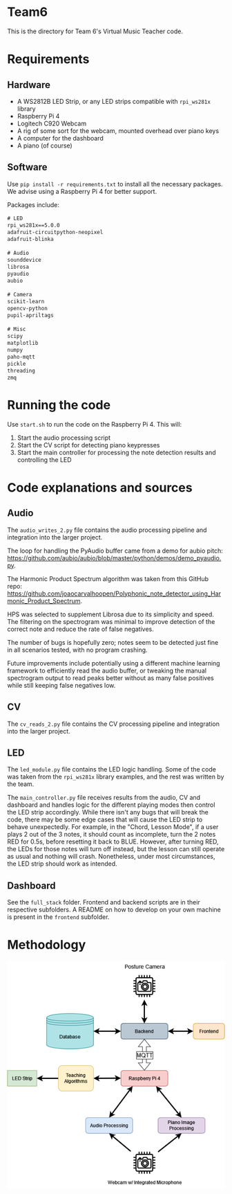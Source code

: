 # Team6

This is the directory for Team 6's Virtual Music Teacher code.


# Requirements

## Hardware
- A WS2812B LED Strip, or any LED strips compatible with `rpi_ws281x` library
- Raspberry Pi 4
- Logitech C920 Webcam
- A rig of some sort for the webcam, mounted overhead over piano keys
- A computer for the dashboard
- A piano (of course)

## Software
Use `pip install -r requirements.txt` to install all the necessary packages.
We advise using a Raspberry Pi 4 for better support.

Packages include:
```
# LED
rpi_ws281x==5.0.0
adafruit-circuitpython-neopixel
adafruit-blinka

# Audio
sounddevice
librosa
pyaudio
aubio

# Camera
scikit-learn
opencv-python
pupil-apriltags

# Misc
scipy
matplotlib
numpy
paho-mqtt
pickle
threading
zmq
```

# Running the code
Use `start.sh` to run the code on the Raspberry Pi 4. This will:
1. Start the audio processing script
2. Start the CV script for detecting piano keypresses
3. Start the main controller for processing the note detection results and controlling the LED

# Code explanations and sources
## Audio
The `audio_writes_2.py` file contains the audio processing pipeline and integration into the larger project. 

The loop for handling the PyAudio buffer came from a demo for aubio pitch: https://github.com/aubio/aubio/blob/master/python/demos/demo_pyaudio.py.

The Harmonic Product Spectrum algorithm was taken from this GitHub repo: https://github.com/joaocarvalhoopen/Polyphonic_note_detector_using_Harmonic_Product_Spectrum.

HPS was selected to supplement Librosa due to its simplicity and speed.
The filtering on the spectrogram was minimal to improve detection of the correct note and reduce the rate of false negatives.

The number of bugs is hopefully zero; notes seem to be detected just fine in all scenarios tested, with no program crashing.

Future improvements include potentially using a different machine learning framework to efficiently read the audio buffer, or tweaking the manual spectrogram output to read peaks better without as many false positives while still keeping false negatives low.

## CV
The `cv_reads_2.py` file contains the CV processing pipeline and integration into the larger project. 


## LED
The `led_module.py` file contains the LED logic handling. Some of the code was taken from the `rpi_ws281x` library examples, and the rest was written by the team.

The `main_controller.py` file receives results from the audio, CV and dashboard and handles logic for the different playing modes then control the LED strip accordingly. While there isn't any bugs that will break the code, there may be some edge cases that will cause the LED strip to behave unexpectedly. For example, in the "Chord, Lesson Mode", if a user plays 2 out of the 3 notes, it should count as incomplete, turn the 2 notes RED for 0.5s, before resetting it back to BLUE. However, after turning RED, the LEDs for those notes will turn off instead, but the lesson can still operate as usual and nothing will crash.  Nonetheless, under most circumstances, the LED strip should work as intended. 

## Dashboard
See the `full_stack` folder. Frontend and backend scripts are in their respective subfolders. A README on how to develop on your own machine is present in the `frontend` subfolder.



# Methodology

![Workflow](/images/dashboard_flow.drawio.png)

